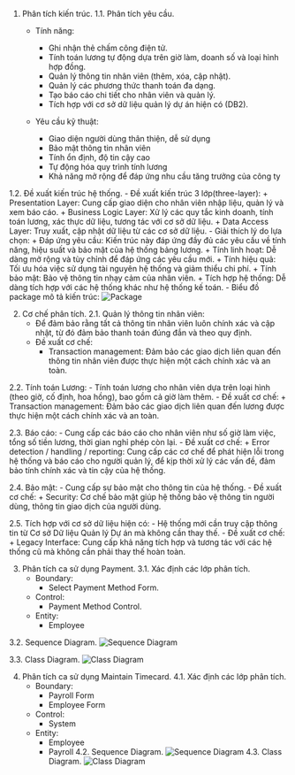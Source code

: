 1. Phân tích kiến trúc.
1.1. Phân tích yêu cầu.
    - Tính năng:
        + Ghi nhận thẻ chấm công điện tử.
        + Tính toán lương tự động dựa trên giờ làm, doanh số và loại hình hợp đồng.
        + Quản lý thông tin nhân viên (thêm, xóa, cập nhật).
        + Quản lý các phương thức thanh toán đa dạng.
        + Tạo báo cáo chi tiết cho nhân viên và quản lý.
        + Tích hợp với cơ sở dữ liệu quản lý dự án hiện có (DB2).

    - Yêu cầu kỹ thuật: 
        + Giao diện người dùng thân thiện, dễ sử dụng
        + Bảo mật thông tin nhân viên
        + Tính ổn định, độ tin cậy cao
        + Tự động hóa quy trình tính lương
        + Khả năng mở rộng để đáp ứng nhu cầu tăng trưởng của công ty  
        
1.2. Đề xuất kiến trúc hệ thống.
    - Đề xuất kiến trúc 3 lớp(three-layer):
        + Presentation Layer: Cung cấp giao diện cho nhân viên nhập liệu, quản lý và xem báo cáo.
        + Business Logic Layer: Xử lý các quy tắc kinh doanh, tính toán lương, xác thực dữ liệu, tương tác với cơ sở dữ liệu.
        + Data Access Layer: Truy xuất, cập nhật dữ liệu từ các cơ sở dữ liệu.
    - Giải thích lý do lựa chọn:
        + Đáp ứng yêu cầu: Kiến trúc này đáp ứng đầy đủ các yêu cầu về tính năng, hiệu suất và bảo mật của hệ thống bảng lương.
        + Tính linh hoạt: Dễ dàng mở rộng và tùy chỉnh để đáp ứng các yêu cầu mới.
        + Tính hiệu quả: Tối ưu hóa việc sử dụng tài nguyên hệ thống và giảm thiểu chi phí.
        + Tính bảo mật: Bảo vệ thông tin nhạy cảm của nhân viên.
        + Tích hợp hệ thống: Dễ dàng tích hợp với các hệ thống khác như hệ thống kế toán.
    - Biểu đồ package mô tả kiến trúc:
        ![Package](https://www.planttext.com/api/plantuml/png/T591RW8n3Bpd5L7kNFg02YWjgWHIoweFi8m5KRF9okiWBQWlwu4dyOMci8Ymk-Je6S-CxPn-Z-DQW2MMJbM0tx0XRRxUZJuedHuwg6jjbc2zVWjSchpwMbOkD4HzP4LLO6dhF-gcF8srzPGeYx2ns77vW8Q3So_WC3gGm8DkI_19YWVyvkI9Btsvvmm4z0GnsNOCYyz5GRmZ_gUqZ1oVJPzo91SjS4lhw5AEmHbky7qNOMGhJQTf4cLBNYo2sE1D5mfizosInCxN6OsUUyjKlUsUMVdu3oXPsWU4Qsur9hzEV-KF003__mC0)

2. Cơ chế phân tích.
2.1. Quản lý thông tin nhân viên:
    - Để đảm bảo rằng tất cả thông tin nhân viên luôn chính xác và cập nhật, từ đó đảm bảo thanh toán đúng đắn và theo quy định.
    - Đề xuất cơ chế:
        + Transaction management: Đảm bảo các giao dịch liên quan đến thông tin nhân viên được thực hiện một cách chính xác và an toàn.

2.2. Tính toán Lương:
    - Tính toán lương cho nhân viên dựa trên loại hình (theo giờ, cố định, hoa hồng), bao gồm cả giờ làm thêm.
    - Đề xuất cơ chế:
        + Transaction management: Đảm bảo các giao dịch liên quan đến lương được thực hiện một cách chính xác và an toàn.

2.3. Báo cáo: 
    - Cung cấp các báo cáo cho nhân viên như số giờ làm việc, tổng số tiền lương, thời gian nghỉ phép còn lại.
    - Đề xuất cơ chế:
        + Error detection / handling / reporting: Cung cấp các cơ chế để phát hiện lỗi trong hệ thống và báo cáo cho người quản lý, 
                                                    để kịp thời xử lý các vấn đề, đảm bảo tính chính xác và tin cậy của hệ thống.

2.4. Bảo mật: 
    - Cung cấp sự bảo mật cho thông tin của hệ thống.
    - Đề xuất cơ chế:
        + Security: Cơ chế bảo mật giúp hệ thống bảo vệ thông tin người dùng, thông tin giao dịch của người dùng.

2.5. Tích hợp với cơ sở dữ liệu hiện có:
    - Hệ thống mới cần truy cập thông tin từ Cơ sở Dữ liệu Quản lý Dự án mà không cần thay thế.
    - Đề xuất cơ chế:
        + Legacy Interface: Cung cấp khả năng tích hợp và tương tác với các hệ thống cũ mà không cần phải thay thế hoàn toàn.

3. Phân tích ca sử dụng Payment.
3.1. Xác định các lớp phân tích.
    - Boundary:  
        + Select Payment Method Form.
    - Control: 
        + Payment Method Control.
    - Entity: 
        + Employee

3.2. Sequence Diagram.
![Sequence Diagram](https://www.planttext.com/api/plantuml/png/Z9EzJiCm4CTtFyKf4qZm0XrGfLAOg11z0YSv6gl-IEspK6O69WRU08cv4gpDq074U_W9U0MID07rWnOFaPNxtTt_VxQ_ocNV4RVabMGy8MDXg79f2aGM6wzJRWk8nYWn8RZcXK9DS8MKcHGkZ5KHSDTiM68qMICXsg06g_yDsEuPwth0wLcJtOCRd7bq16J0hRhbRHtLr64rLkDjZHwS2vTBNcnmO78IHZlMShyTnfcvww9m58soi9Xh81lAjmH8XCKoZquWkWpbNC3CSuW_NpryF8bGFkWwCiXy4Sfx3TFCXCNBPkxn3bVZ_raP6HAtHMiSquvZN18Cib0-QkZqPk_FUX8nXjBXJ-mFpGogjJM7RjAA2odq17YQMdIkWJjbdPCU33MXtSdkSEjZ9ROBhqazCCJzacEkfw2vGk0w1PuarGqbq5x5QFVgRn9Jf4hP0V5h9Ehg4FhLjtuTtm000F__0m00)

3.3. Class Diagram. 
![Class Diagram](https://www.planttext.com/api/plantuml/png/T5DBRi8m4Dtd55u6gLm0HH6bi2ke4bBtGpm2g_wazWGfgdg4dgAhNg6ewg8duGIzGWr9J0pK6zipp_FUFDk_k--n8x1KAPaK4fnZCrLAKoEoB9jf4bJd-Kl23aDeOe8twoLPeTTCWy8eK4AjKDCSQMDYg08X_NpBkKNdejGAzDFYl18KXQaqBIgrGjjajaPmLfKS21_wF6b7STmDUc27D8zuEoWqspFin0kP8laJ0TXfkxcgQv2y9grlaI9ltiIZEDYJVP78YtOvkiAAaeJHKNoDD3sbqbRmoXY9e9bmZo05lsv3aBQi7Q7ockwC9cjaa7Gl76NTXUSCsvNhPQEsylX-NSyzRsXNA0rFg2lOjzcYCbiCsEPH3Vvdz0P44PSUEmiSms5-vls85PlzxaspF6axFs32WH5xhlQVxvh9dwyOSgtC1tZC63K__90_0000__y30000)

4. Phân tích ca sử dụng Maintain Timecard.
4.1. Xác định các lớp phân tích.
    - Boundary:  
        + Payroll Form
        + Employee Form
    - Control: 
        + System    
    - Entity: 
        + Employee
        + Payroll
4.2. Sequence Diagram.
![Sequence Diagram](https://www.planttext.com/api/plantuml/png/T5DBRi8m4Dtd55u6gLm0HH6bi2ke4bBtGpm2g_wazWGfgdg4dgAhNg6ewg8duGIzGWr9J0pK6zipp_FUFDk_k--n8x1KAPaK4fnZCrLAKoEoB9jf4bJd-Kl23aDeOe8twoLPeTTCWy8eK4AjKDCSQMDYg08X_NpBkKNdejGAzDFYl18KXQaqBIgrGjjajaPmLfKS21_wF6b7STmDUc27D8zuEoWqspFin0kP8laJ0TXfkxcgQv2y9grlaI9ltiIZEDYJVP78YtOvkiAAaeJHKNoDD3sbqbRmoXY9e9bmZo05lsv3aBQi7Q7ockwC9cjaa7Gl76NTXUSCsvNhPQEsylX-NSyzRsXNA0rFg2lOjzcYCbiCsEPH3Vvdz0P44PSUEmiSms5-vls85PlzxaspF6axFs32WH5xhlQVxvh9dwyOSgtC1tZC63K__90_0000__y30000)
4.3. Class Diagram. 
![Class Diagram](https://www.planttext.com/api/plantuml/png/T5DBRi8m4Dtd55u6gLm0HH6bi2ke4bBtGpm2g_wazWGfgdg4dgAhNg6ewg8duGIzGWr9J0pK6zipp_FUFDk_k--n8x1KAPaK4fnZCrLAKoEoB9jf4bJd-Kl23aDeOe8twoLPeTTCWy8eK4AjKDCSQMDYg08X_NpBkKNdejGAzDFYl18KXQaqBIgrGjjajaPmLfKS21_wF6b7STmDUc27D8zuEoWqspFin0kP8laJ0TXfkxcgQv2y9grlaI9ltiIZEDYJVP78YtOvkiAAaeJHKNoDD3sbqbRmoXY9e9bmZo05lsv3aBQi7Q7ockwC9cjaa7Gl76NTXUSCsvNhPQEsylX-NSyzRsXNA0rFg2lOjzcYCbiCsEPH3Vvdz0P44PSUEmiSms5-vls85PlzxaspF6axFs32WH5xhlQVxvh9dwyOSgtC1tZC63K__90_0000__y30000)

